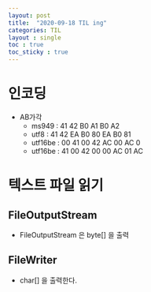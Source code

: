 ```yaml
---
layout: post
title:  "2020-09-18 TIL ing"
categories: TIL
layout : single
toc : true 
toc_sticky : true
---
```


# 인코딩
- AB가각
    - ms949 : 41 42 B0 A1 B0 A2
    - utf8 : 41 42 EA B0 80 EA B0 81 
    - utf16be : 00 41 00 42 AC 00 AC 0
    - utf16be : 41 00 42 00 00 AC 01 AC

# 텍스트 파일 읽기

## FileOutputStream
- FileOutputStream 은 byte[] 을 출력

## FileWriter
- char[] 을 출력한다.
